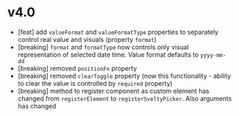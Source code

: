 v4.0
====

- [feat] add `valueFormat` and `valueFormatType` properties to separately control real value and visuals (property `format`)
- [breaking] `format` and `formatType` now controls only visual representation of selected date time. Value format defaults to `yyyy-mm-dd` 
- [breaking] removed `positionFn` property
- [breaking] removed `clearToggle` property (now this functionality - ability to clear the value is controlled by `required` property)
- [breaking] method to register component as custom element has changed from `registerElement` to `registerSveltyPicker`. Also arguments has changed